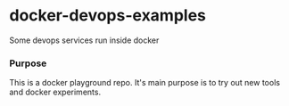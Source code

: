# docker-devops-examples
Some devops services run inside docker
### Purpose
This is a docker playground repo. It's main purpose is to try out new tools and docker experiments.

